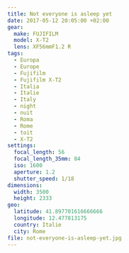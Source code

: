 ```yaml
---
title: Not everyone is asleep yet
date: 2017-05-12 20:05:00 +02:00
gear:
  make: FUJIFILM
  model: X-T2
  lens: XF56mmF1.2 R
tags:
  - Europa
  - Europe
  - Fujifilm
  - Fujifilm X-T2
  - Italia
  - Italie
  - Italy
  - night
  - nuit
  - Roma
  - Rome
  - toit
  - X-T2
settings:
  focal_length: 56
  focal_length_35mm: 84
  iso: 1600
  aperture: 1.2
  shutter_speed: 1/18
dimensions:
  width: 3500
  height: 2333
geo:
  latitude: 41.897701616666666
  longitude: 12.477813175
  country: Italie
  city: Rome
file: not-everyone-is-asleep-yet.jpg
---
```



